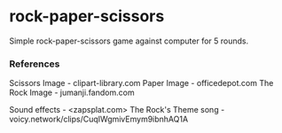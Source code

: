 # rock-paper-scissors

Simple rock-paper-scissors game against computer for 5 rounds.

### References
Scissors Image - <a>clipart-library.com</a>
Paper Image - <a>officedepot.com</a>
The Rock Image - <a>jumanji.fandom.com</a>

Sound effects - <zapsplat.com>
The Rock's Theme song - <a>voicy.network/clips/CuqIWgmivEmym9ibnhAQ1A</a>
